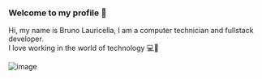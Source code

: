 ### Welcome to my profile 👋

Hi, my name is Bruno Lauricella, I am a computer technician and fullstack developer.  
I love working in the world of technology 💻🧡

![image](https://user-images.githubusercontent.com/102839392/189949835-466751f7-7893-4353-8aca-f5bf0248d651.png)


<!--
**BruLau/BruLau** is a ✨ _special_ ✨ repository because its `README.md` (this file) appears on your GitHub profile.

Here are some ideas to get you started:

- 🔭 I’m currently working on ...
- 🌱 I’m currently learning ...
- 👯 I’m looking to collaborate on ...
- 🤔 I’m looking for help with ...
- 💬 Ask me about ...
- 📫 How to reach me: ...
- 😄 Pronouns: ...
- ⚡ Fun fact: ...
-->
